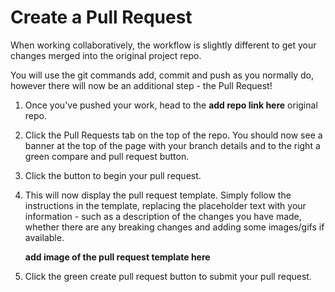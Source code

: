 # Create a Pull Request

When working collaboratively, the workflow is slightly different to get your changes merged into the original project repo.

You will use the git commands add, commit and push as you normally do, however there will now be an additional step - the Pull Request!

1. Once you've pushed your work, head to the **add repo link here** original repo.

2. Click the Pull Requests tab on the top of the repo. You should now see a banner at the top of the page with your branch details and to the right a green compare and pull request button.

3. Click the button to begin your pull request.

4. This will now display the pull request template. Simply follow the instructions in the template, replacing the placeholder text with your information - such as a description of the changes you have made, whether there are any breaking changes and adding some images/gifs if available.

    **add image of the pull request template here**

5. Click the green create pull request button to submit your pull request.
